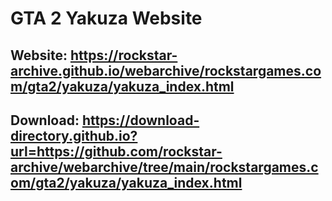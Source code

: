 # GTA 2 Yakuza Website

## Website: https://rockstar-archive.github.io/webarchive/rockstargames.com/gta2/yakuza/yakuza_index.html

## Download: https://download-directory.github.io?url=https://github.com/rockstar-archive/webarchive/tree/main/rockstargames.com/gta2/yakuza/yakuza_index.html
